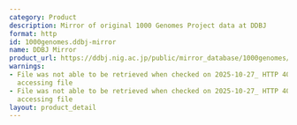 ```yaml
---
category: Product
description: Mirror of original 1000 Genomes Project data at DDBJ
format: http
id: 1000genomes.ddbj-mirror
name: DDBJ Mirror
product_url: https://ddbj.nig.ac.jp/public/mirror_database/1000genomes/
warnings:
- File was not able to be retrieved when checked on 2025-10-27_ HTTP 403 error when
  accessing file
- File was not able to be retrieved when checked on 2025-10-27_ HTTP 403 error when
  accessing file
layout: product_detail
---
```

